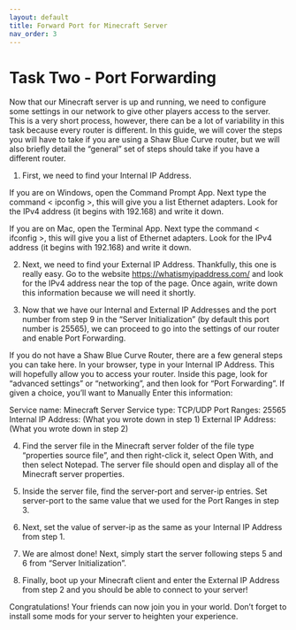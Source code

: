 ```yaml
---
layout: default
title: Forward Port for Minecraft Server
nav_order: 3
---
```


# Task Two - Port Forwarding

Now that our Minecraft server is up and running, we need to configure some settings in our network to give other players access to the server. This is a very short process, however, there can be a lot of variability in this task because every router is different. In this guide, we will cover the steps you will have to take if you are using a Shaw Blue Curve router, but we will also briefly detail the “general” set of steps should take if you have a different router.

1. First, we need to find your Internal IP Address. 

  If you are on Windows, open the Command Prompt App. Next type the command < ipconfig >, this will give you a list Ethernet adapters. Look for the IPv4 address (it begins with 192.168) and write it down.

  If you are on Mac, open the Terminal App. Next type the command < ifconfig >, this will give you a list of Ethernet adapters. Look for the IPv4 address (it begins with 192.168) and write it down.

2. Next, we need to find your External IP Address. Thankfully, this one is really easy. Go to the website https://whatismyipaddress.com/ and look for the IPv4 address near the top of the page. Once again, write down this information because we will need it shortly.

3. Now that we have our Internal and External IP Addresses and the port number from step 9 in the “Server Initialization” (by default this port number is 25565), we can proceed to go into the settings of our router and enable Port Forwarding.

  If you do not have a Shaw Blue Curve Router, there are a few general steps you can take here. In your browser, type in your Internal IP Address. This will hopefully allow you to access your router. Inside this page, look for “advanced settings” or “networking”, and then look for “Port Forwarding”. If given a choice, you’ll want to Manually Enter this information:

  Service name: Minecraft Server
  Service type: TCP/UDP
  Port Ranges: 25565
  Internal IP Address: (What you wrote down in step 1)
  External IP Address: (What you wrote down in step 2)

4. Find the server file in the Minecraft server folder of the file type “properties source file”, and then right-click it, select Open With, and then select Notepad. The server file should open and display all of the Minecraft server properties.

5. Inside the server file, find the server-port and server-ip entries. Set server-port to the same value that we used for the Port Ranges in step 3. 

6. Next, set the value of server-ip as the same as your Internal IP Address from step 1.

7. We are almost done! Next, simply start the server following steps 5 and 6 from “Server Initialization”.

8. Finally, boot up your Minecraft client and enter the External IP Address from step 2 and you should be able to connect to your server!

Congratulations! Your friends can now join you in your world. Don’t forget to install some mods for your server to heighten your experience.
